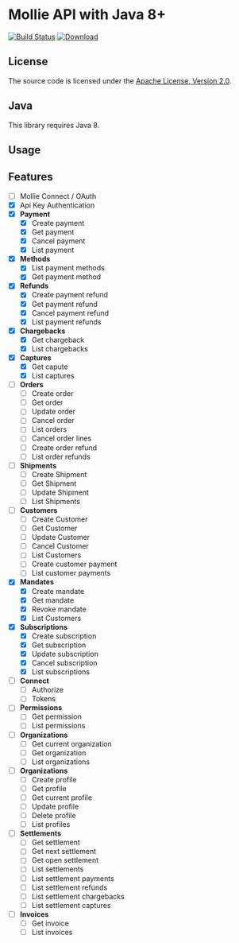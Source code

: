 # Mollie API with Java 8+

[![Build Status](https://travis-ci.org/Feel-IO/mollie.svg?branch=master)](https://travis-ci.org/Feel-IO/mollie)  [ ![Download](https://api.bintray.com/packages/feel-io/Mollie/mollie/images/download.svg) ](https://bintray.com/feel-io/Mollie/mollie/_latestVersion)  

## License

The source code is licensed under the [Apache License, Version 2.0](http://www.apache.org/licenses/LICENSE-2.0).

## Java

This library requires Java 8.

## Usage

## Features

- [ ] Mollie Connect / OAuth
- [X] Api Key Authentication
- [X] **Payment**
    - [X] Create payment
    - [X] Get payment
    - [X] Cancel payment
    - [X] List payment
    
- [X] **Methods**
    - [X] List payment methods
    - [X] Get payment method
    
- [X] **Refunds**
    - [X] Create payment refund    
    - [X] Get payment refund    
    - [X] Cancel payment refund    
    - [X] List payment refunds
    
- [X] **Chargebacks**
    - [X] Get chargeback
    - [X] List chargebacks
    
- [X] **Captures**
    - [X] Get capute
    - [X] List captures
    
- [ ] **Orders**
    - [ ] Create order    
    - [ ] Get order    
    - [ ] Update order    
    - [ ] Cancel order    
    - [ ] List orders    
    - [ ] Cancel order lines    
    - [ ] Create order refund    
    - [ ] List order refunds 
    
- [ ] **Shipments**
    - [ ] Create Shipment 
    - [ ] Get Shipment    
    - [ ] Update Shipment    
    - [ ] List Shipments
     
- [ ] **Customers**
    - [ ] Create Customer    
    - [ ] Get Customer    
    - [ ] Update Customer    
    - [ ] Cancel Customer    
    - [ ] List Customers          
    - [ ] Create customer payment          
    - [ ] List customer payments
     
- [X] **Mandates**
    - [X] Create mandate    
    - [X] Get mandate
    - [X] Revoke mandate
    - [X] List Customers     
      
- [X] **Subscriptions**
    - [X] Create subscription
    - [X] Get subscription
    - [X] Update subscription   
    - [X] Cancel subscription
    - [X] List subscriptions
     
- [ ] **Connect**
    - [ ] Authorize
    - [ ] Tokens
  
- [ ] **Permissions**
    - [ ] Get permission
    - [ ] List permissions
                 
- [ ] **Organizations**
    - [ ] Get current organization
    - [ ] Get organization
    - [ ] List organizations
    
- [ ] **Organizations**
    - [ ] Create profile    
    - [ ] Get profile    
    - [ ] Get current profile    
    - [ ] Update profile    
    - [ ] Delete profile    
    - [ ] List profiles
    
- [ ] **Settlements**
    - [ ] Get settlement    
    - [ ] Get next settlement    
    - [ ] Get open settlement    
    - [ ] List settlements    
    - [ ] List settlement payments    
    - [ ] List settlement refunds    
    - [ ] List settlement chargebacks    
    - [ ] List settlement captures    
    
- [ ] **Invoices**
    - [ ] Get invoice
    - [ ] List invoices